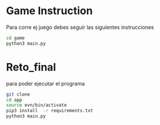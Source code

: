 # Game Instruction

Para corre ej juego debes seguir las siguientes instrucciones

```sh
cd game
python3 main.py
```
# Reto_final

para poder ejecutar el programa

```sh
git clone
cd app
source evn/bin/activate
pip3 install  -r requirements.txt
python3 main.py
```
